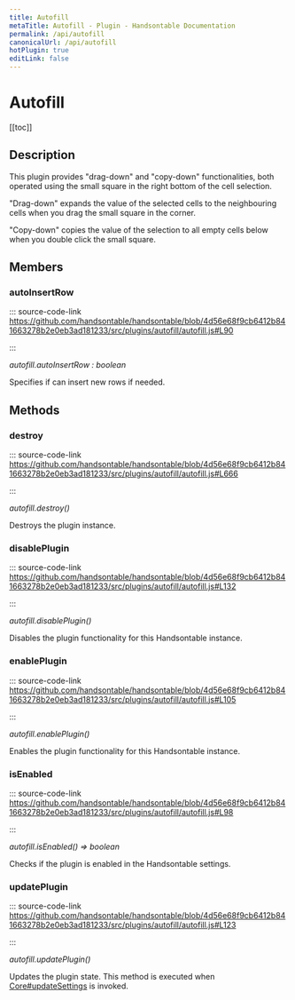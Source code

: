 ```yaml
---
title: Autofill
metaTitle: Autofill - Plugin - Handsontable Documentation
permalink: /api/autofill
canonicalUrl: /api/autofill
hotPlugin: true
editLink: false
---
```


# Autofill

[[toc]]

## Description

This plugin provides "drag-down" and "copy-down" functionalities, both operated using the small square in the right
bottom of the cell selection.

"Drag-down" expands the value of the selected cells to the neighbouring cells when you drag the small
square in the corner.

"Copy-down" copies the value of the selection to all empty cells below when you double click the small square.


## Members

### autoInsertRow

::: source-code-link https://github.com/handsontable/handsontable/blob/4d56e68f9cb6412b841663278b2e0eb3ad181233/src/plugins/autofill/autofill.js#L90

:::

_autofill.autoInsertRow : boolean_

Specifies if can insert new rows if needed.


## Methods

### destroy

::: source-code-link https://github.com/handsontable/handsontable/blob/4d56e68f9cb6412b841663278b2e0eb3ad181233/src/plugins/autofill/autofill.js#L666

:::

_autofill.destroy()_

Destroys the plugin instance.



### disablePlugin

::: source-code-link https://github.com/handsontable/handsontable/blob/4d56e68f9cb6412b841663278b2e0eb3ad181233/src/plugins/autofill/autofill.js#L132

:::

_autofill.disablePlugin()_

Disables the plugin functionality for this Handsontable instance.



### enablePlugin

::: source-code-link https://github.com/handsontable/handsontable/blob/4d56e68f9cb6412b841663278b2e0eb3ad181233/src/plugins/autofill/autofill.js#L105

:::

_autofill.enablePlugin()_

Enables the plugin functionality for this Handsontable instance.



### isEnabled

::: source-code-link https://github.com/handsontable/handsontable/blob/4d56e68f9cb6412b841663278b2e0eb3ad181233/src/plugins/autofill/autofill.js#L98

:::

_autofill.isEnabled() ⇒ boolean_

Checks if the plugin is enabled in the Handsontable settings.



### updatePlugin

::: source-code-link https://github.com/handsontable/handsontable/blob/4d56e68f9cb6412b841663278b2e0eb3ad181233/src/plugins/autofill/autofill.js#L123

:::

_autofill.updatePlugin()_

Updates the plugin state. This method is executed when [Core#updateSettings](@/api/core.md#updatesettings) is invoked.
